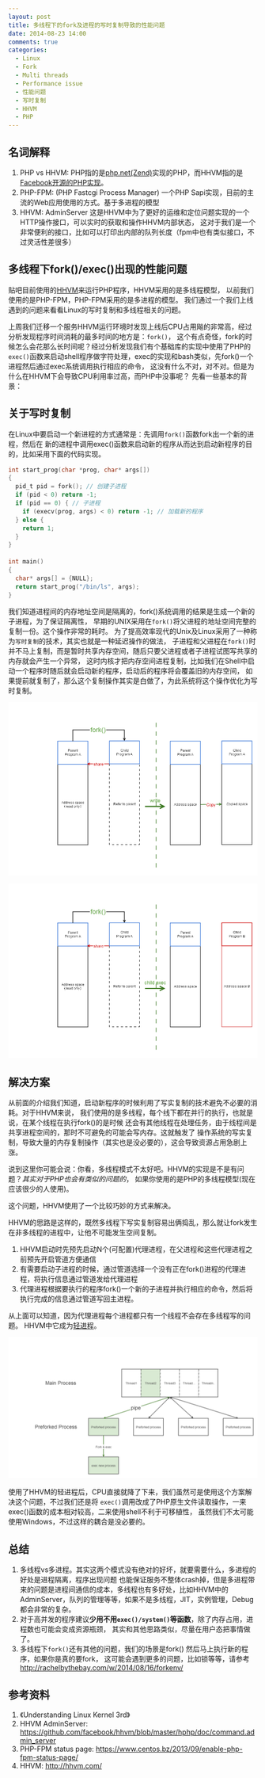 ```yaml
---
layout: post
title: 多线程下的fork及进程的写时复制导致的性能问题
date: 2014-08-23 14:00
comments: true
categories: 
  - Linux
  - Fork
  - Multi threads
  - Performance issue
  - 性能问题
  - 写时复制
  - HHVM
  - PHP
---
```


## 名词解释

1. PHP vs HHVM: PHP指的是[php.net(Zend)](http://php.net)实现的PHP，而HHVM指的是[Facebook开源的PHP实现](http://github.com/facebook/hhvm)。
2. PHP-FPM: (PHP Fastcgi Process Manager) 一个PHP Sapi实现，目前的主流的Web应用使用的方式。基于多进程的模型
3. HHVM: AdminServer 这是HHVM中为了更好的运维和定位问题实现的一个HTTP操作接口，可以实时的获取和操作HHVM内部状态，
   这对于我们是一个非常便利的接口，比如可以打印出内部的队列长度（fpm中也有类似接口，不过灵活性差很多）

## 多线程下fork()/exec()出现的性能问题

贴吧目前使用的[HHVM](http://github.com/facebook/hhvm)来运行PHP程序，HHVM采用的是多线程模型，
以前我们使用的是PHP-FPM，PHP-FPM采用的是多进程的模型。
我们通过一个我们上线遇到的问题来看看Linux的写时复制和多线程相关的问题。

上周我们迁移一个服务HHVM运行环境时发现上线后CPU占用飚的非常高，经过分析发现程序时间消耗的最多时间的地方是：`fork()`，
这个有点奇怪，fork的时候怎么会花那么长时间呢？经过分析发现我们有个基础库的实现中使用了PHP的`exec()`函数来启动shell程序做字符处理，exec的实现和bash类似，先fork()一个进程然后通过exec系统调用执行相应的命令，
这没有什么不对，对不对。但是为什么在HHVM下会导致CPU利用率过高，而PHP中没事呢？ 先看一些基本的背景：


## 关于写时复制

在Linux中要启动一个新进程的方式通常是：先调用`fork()`函数fork出一个新的进程，然后在
新的进程中调用exec()函数来启动新的程序从而达到启动新程序的目的，比如采用下面的代码实现。


```C
int start_prog(char *prog, char* args[])
{
  pid_t pid = fork(); // 创建子进程
  if (pid < 0) return -1;
  if (pid == 0) { // 子进程
    if (execv(prog, args) < 0) return -1; // 加载新的程序
  } else {
    return 1;
  }
}

int main()
{
  char* args[] = {NULL};
  return start_prog("/bin/ls", args);
}

```

我们知道进程间的内存地址空间是隔离的，fork()系统调用的结果是生成一个新的子进程，为了保证隔离性，
早期的UNIX采用在`fork()`将父进程的地址空间完整的复制一份。这个操作非常的耗时。
为了提高效率现代的Unix及Linux采用了一种称为`写时复制`的技术，其实也就是一种延迟操作的做法，
子进程和父进程在`fork()`时并不马上复制，而是暂时共享内存空间，随后只要父进程或者子进程试图写共享的内存就会产生一个异常，
这时内核才把内存空间进程复制，比如我们在Shell中启动一个程序时随后就会启动新的程序，启动后的程序将会覆盖旧的内存空间，
如果提前就复制了，那么这个复制操作其实是白做了，为此系统将这个操作优化为写时复制。

![写时复制，发生写时才复制内存地址空间](/images/fork.png)

![如果马上进行exec加载新的程序，那么复制地址就没必要了](/images/fork_exec.png)


## 解决方案

从前面的介绍我们知道，启动新程序的时候利用了写实复制的技术避免不必要的消耗。对于HHVM来说，
我们使用的是多线程，每个线下都在并行的执行，也就是说，在某个线程在执行fork()的是时候
还会有其他线程在处理任务，由于线程间是共享进程空间的，那时不可避免的可能会写内存。这就触发了
操作系统的写实复制，导致大量的内存复制操作（其实也是没必要的），这会导致资源占用急剧上涨。

说到这里你可能会说：你看，多线程模式不太好吧。HHVM的实现是不是有问题？*其实对于PHP也会有类似的问题的*，
如果你使用的是PHP的多线程模型(现在应该很少的人使用)。

这个问题，HHVM使用了一个比较巧妙的方式来解决。

HHVM的思路是这样的，既然多线程下写实复制容易出俩捣乱，那么就让fork发生在非多线程的进程中，让他不可能发生空间复制。

1. HHVM启动时先预先启动N个(可配置)代理进程，在父进程和这些代理进程之前预先开启管道方便通信
2. 有需要启动子进程的时候，通过管道选择一个没有正在fork()进程的代理进程，将执行信息通过管道发给代理进程
3. 代理进程根据要执行的程序fork()一个新的子进程并执行相应的命令，然后将执行完成的信息通过管道写回主进程。

从上面可以知道，因为代理进程每个进程都只有一个线程不会存在多线程写的问题。 HHVM中它成为[轻进程](https://github.com/facebook/hhvm/blob/master/hphp/util/light-process.cpp)。

![解决方案](/images/fork_thread.png)

使用了HHVM的轻进程后，CPU直接就降了下来，我们虽然可是使用这个方案解决这个问题，不过我们还是将
`exec()`调用改成了PHP原生文件读取操作，一来exec()函数的成本相对较高，二来使用shell不利于可移植性，
虽然我们不太可能使用Windows，不过这样的耦合是没必要的。

## 总结

1. 多线程vs多进程。其实这两个模式没有绝对的好坏，就要需要什么，多进程的好处是进程隔离，程序出现问题
  也能保证服务不整体crash掉，但是多进程带来的问题是进程间通信的成本，多线程也有多好处，比如HHVM中的
  AdminServer，队列的管理等等，如果不是多线程，JIT，实例管理，Debug都会非常的复杂。
2. 对于高并发的程序建议**少用不用`exec()/system()`等函数**，除了内存占用，进程数也可能会变成资源瓶颈，
  其实和其他思路类似，尽量在用户态把事情做了。
3. 多线程下`fork()`还有其他的问题，我们的场景是fork() 然后马上执行新的程序，如果你是真的要fork，
  这可能会遇到更多的问题，比如锁等等，请参考<http://rachelbythebay.com/w/2014/08/16/forkenv/>

## 参考资料

1. 《Understanding Linux Kernel 3rd》
2. HHVM AdminServer: <https://github.com/facebook/hhvm/blob/master/hphp/doc/command.admin_server>
3. PHP-FPM status page: <https://www.centos.bz/2013/09/enable-php-fpm-status-page/>
4. HHVM: <http://hhvm.com/>
